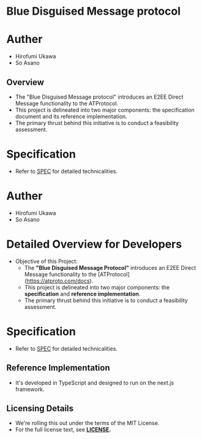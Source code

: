 # Blue Disguised Message protocol

# Auther
- Hirofumi Ukawa
- So Asano

## Overview
- The "Blue Disguised Message protocol" introduces an E2EE Direct Message functionality to the ATProtocol.
- This project is delineated into two major components: the specification document and its reference implementation.
- The primary thrust behind this initiative is to conduct a feasibility assessment.

# Specification
- Refer to [SPEC](/SPEC.md) for detailed technicalities.

# Auther
- Hirofumi Ukawa
- So Asano

# Detailed Overview for Developers
- Objective of this Project:
    - The **"Blue Disguised Message Protocol"** introduces an E2EE Direct Message functionality to the [ATProtocol] (https://atproto.com/docs).
    - This project is delineated into two major components: the **specification** and **reference implementation**.
    - The primary thrust behind this initiative is to conduct a feasibility assessment.

# Specification
- Refer to [SPEC](/SPEC.md) for detailed technicalities.

## Reference Implementation

- It's developed in TypeScript and designed to run on the next.js framework.

## Licensing Details
- We're rolling this out under the terms of the MIT License.
- For the full license text, see **[LICENSE](/LICENSE).**
